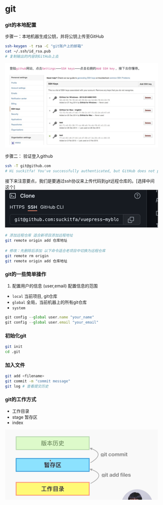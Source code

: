 # git 

### git的本地配置
步骤一：本地机器生成公钥，并将公钥上传至GitHub

```sh
ssh-keygen -t rsa -C "git账户上的邮箱"
cat ~/.ssh/id_rsa.pub
# 复制输出的内容到GitHub上去

```
![上传公钥](./img/Untitled.png)


步骤二： 验证登入github
```sh
ssh -T git@github.com
# Hi suckitfa! You've successfully authenticated, but GitHub does not provide shell access.
```
接下来注意要点，我们是要通过ssh协议来上传代码到git远程仓库的。[选择中间这个]
![ssh-git](./img/ssh-git.png)
```sh
# 添加远程仓库 适合新项目添加远程地址
git remote origin add 仓库地址

# 修改：先删除后添加 以下命令适合老项目中切换为远程仓库
git remote rm origin
git remote origin add 仓库地址
```


### git的一些简单操作

1. 配置用户的信息 (user,email)
配置信息的范围
- `local`  当前项目, git仓库
- `global` 全局，当前机器上的所有git仓库
- `system`
```js
git config --global user.name "your_name"
git config --global user.email "your_email"
```

### 初始化git
```sh
git init
cd .git 
```

### 加入文件
```sh
git add <filename>
git commit -m "commit message"
git log # 查看提交历史
```


### git的工作方式
- 工作目录
- stage 暂存区
- index

![image-20211121120638948](./img/img-git-workspacepng.png)

